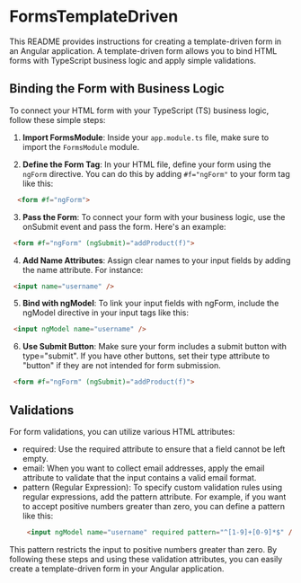 # FormsTemplateDriven

This README provides instructions for creating a template-driven form in an Angular application. A template-driven form allows you to bind HTML forms with TypeScript business logic and apply simple validations.

## Binding the Form with Business Logic

To connect your HTML form with your TypeScript (TS) business logic, follow these simple steps:

1. **Import FormsModule**: Inside your `app.module.ts` file, make sure to import the `FormsModule` module.

2. **Define the Form Tag**: In your HTML file, define your form using the `ngForm` directive. You can do this by adding `#f="ngForm"` to your form tag like this:
```html
  <form #f="ngForm">
```
3. **Pass the Form**: To connect your form with your business logic, use the onSubmit event and pass the form. Here's an example:
  ```html
   <form #f="ngForm" (ngSubmit)="addProduct(f)">
   ```
4. **Add Name Attributes**: Assign clear names to your input fields by adding the name attribute. For instance:
  ```html
   <input name="username" />
   ```
5. **Bind with ngModel**: To link your input fields with ngForm, include the ngModel directive in your input tags like this:
  ```html
   <input ngModel name="username" />
   ```
6. **Use Submit Button**: Make sure your form includes a submit button with type="submit". If you have other buttons, set their type attribute to "button" if they are not intended for form submission.
  ```html
   <form #f="ngForm" (ngSubmit)="addProduct(f)">
   ```
## Validations
For form validations, you can utilize various HTML attributes:  
- required: Use the required attribute to ensure that a field cannot be left empty.
- email: When you want to collect email addresses, apply the email attribute to validate that the input contains a valid email format.
- pattern (Regular Expression): To specify custom validation rules using regular expressions, add the pattern attribute. For example, if you want to accept positive numbers greater than zero, you can define a pattern like this:
  ```html
   <input ngModel name="username" required pattern="^[1-9]+[0-9]*$" />
   ```
This pattern restricts the input to positive numbers greater than zero.
By following these steps and using these validation attributes, you can easily create a template-driven form in your Angular application.
